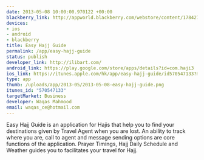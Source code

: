 ```yaml
--- 
date: 2013-05-08 10:00:00.970122 +00:00
blackberry_link: http://appworld.blackberry.com/webstore/content/17842749/?lang=en
devices: 
- ios
- android
- blackberry
title: Easy Hajj Guide
permalink: /app/easy-hajj-guide
status: publish
developer_link: http://ilibart.com/
android_link: https://play.google.com/store/apps/details?id=com.haji3
ios_link: https://itunes.apple.com/hk/app/easy-hajj-guide/id570547133?mt=8
type: app
thumb: /uploads/app/2013-05/2013-05-08-easy-hajj-guide.png
itunes_id: "570547133"
targetMarket: Business
developer: Waqas Mahmood
email: waqas_ce@hotmail.com
---
```


Easy Hajj Guide is an application for Hajis that help you to find your destinations given by Travel Agent when you are lost. An ability to track where you are, call to agent and message sending options are core functions of the application.
Prayer Timings, Hajj Daily Schedule and Weather guides you to facilitates your travel for Hajj.

